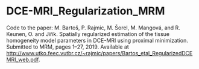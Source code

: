 # DCE-MRI_Regularization_MRM
Code to the paper:
M. Bartoš, P. Rajmic, M. Šorel, M. Mangová, and R. Keunen, O. and Jiřík. Spatially regularized estimation of the tissue homogeneity model parameters in DCE-MRI using proximal minimization. Submitted to MRM, pages 1–27, 2019. Available at http://www.utko.feec.vutbr.cz/~rajmic/papers/Bartos_etal_RegularizedDCEMRI_web.pdf.
